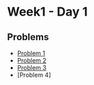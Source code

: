 # Week1 - Day 1

## Problems
- [Problem 1](https://github.com/siddhiagarwal029/PIPTP-Prep-2025/blob/main/Week1/Day1/solution1.md)
- [Problem 2](https://github.com/siddhiagarwal029/PIPTP-Prep-2025/blob/main/Week1/Day1/solution2.md)
- [Problem 3](https://github.com/siddhiagarwal029/PIPTP-Prep-2025/blob/main/Week1/Day1/solution3.md)
- [Problem 4]
